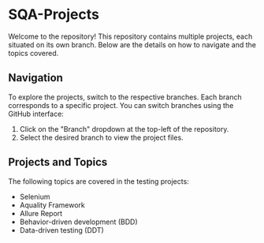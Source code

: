 # SQA-Projects

Welcome to the repository! This repository contains multiple projects, each situated on its own branch. Below are the details on how to navigate and the topics covered.

## Navigation

To explore the projects, switch to the respective branches. Each branch corresponds to a specific project. You can switch branches using the GitHub interface:

1. Click on the "Branch" dropdown at the top-left of the repository.
2. Select the desired branch to view the project files.

## Projects and Topics

The following topics are covered in the testing projects:

- Selenium
- Aquality Framework
- Allure Report
- Behavior-driven development (BDD)
- Data-driven testing (DDT)
